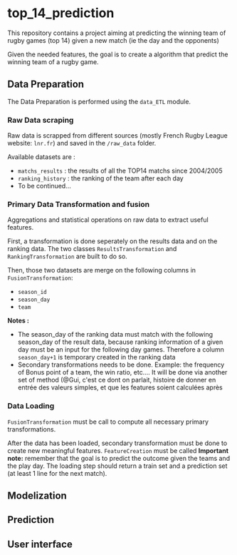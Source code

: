 # top_14_prediction
This repository contains a project aiming at predicting the winning team of rugby games (top 14) given a new match (ie the day and the opponents)

Given the needed features, the goal is to create a algorithm that predict the winning team of a rugby game.

## Data Preparation
The Data Preparation is performed using the `data_ETL` module.

### Raw Data scraping
Raw data is scrapped from different sources (mostly French Rugby League website: `lnr.fr`) and saved in the `/raw_data` folder.

Available datasets are :
- `matchs_results` : the results of all the TOP14 matchs since 2004/2005 
- `ranking_history` : the ranking of the team after each day
- To be continued...

### Primary Data Transformation and fusion
Aggregations and statistical operations on raw data to extract useful features.

First, a transformation is done seperately on the results data and on the ranking data. 
The two classes `ResultsTransformation` and `RankingTransformation` are built to do so.

Then, those two datasets are merge on the following columns in `FusionTransformation`:
- `season_id`
- `season_day`
- `team`

**Notes :**
- The season_day of the ranking data must match with the following season_day of the result data, because ranking information of a given day must be an input for the following day games. Therefore a column `season_day+1` is temporary created in the ranking data
- Secondary transformations needs to be done. Example: the frequency of Bonus point of a team, the win ratio, etc.... It will be done via another set of method (@Gui, c'est ce dont on parlait, histoire de donner en entrée des valeurs simples, et que les features soient calculées après


### Data Loading
`FusionTransformation` must be call to compute all necessary primary transformations.

After the data has been loaded, secondary transformation must be done to create new meaningful features. `FeatureCreation` must be called
**Important note:** remember that the goal is to predict the outcome given the teams and the play day.
The loading step should return a train set and a prediction set (at least 1 line for the next match).


## Modelization




## Prediction



## User interface
